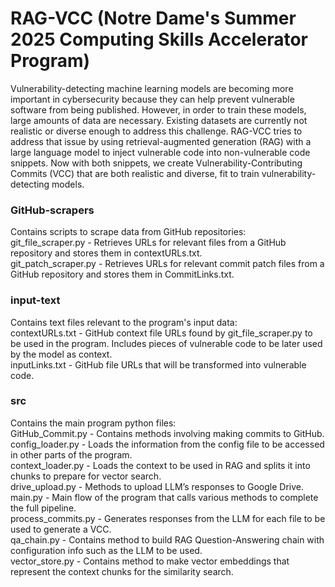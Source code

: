 # RAG-VCC (Notre Dame's Summer 2025 Computing Skills Accelerator Program)

Vulnerability-detecting machine learning models are becoming more important in cybersecurity because they can help prevent vulnerable software from being published. However, in order to train these models, large amounts of data are necessary. Existing datasets are currently not realistic or diverse enough to address this challenge. RAG-VCC tries to address that issue by using retrieval-augmented generation (RAG) with a large language model to inject vulnerable code into non-vulnerable code snippets. Now with both snippets, we create Vulnerability-Contributing Commits (VCC) that are both realistic and diverse, fit to train vulnerability-detecting models.  

### GitHub-scrapers
Contains scripts to scrape data from GitHub repositories:  
git_file_scraper.py - Retrieves URLs for relevant files from a GitHub repository and stores them in contextURLs.txt.  
git_patch_scraper.py - Retrieves URLs for relevant commit patch files from a GitHub repository and stores them in CommitLinks.txt.  
  
### input-text
Contains text files relevant to the program's input data:  
contextURLs.txt - GitHub context file URLs found by git_file_scraper.py to be used in the program. Includes pieces of vulnerable code to be later used by the model as context.  
inputLinks.txt - GitHub file URLs that will be transformed into vulnerable code.  

### src
Contains the main program python files:  
GitHub_Commit.py - Contains methods involving making commits to GitHub.  
config_loader.py - Loads the information from the config file to be accessed in other parts of the program.  
context_loader.py - Loads the context to be used in RAG and splits it into chunks to prepare for vector search.  
drive_upload.py - Methods to upload LLM’s responses to Google Drive.  
main.py - Main flow of the program that calls various methods to complete the full pipeline.  
process_commits.py - Generates responses from the LLM for each file to be used to generate a VCC.  
qa_chain.py - Contains method to build RAG Question-Answering chain with configuration info such as the LLM to be used.  
vector_store.py - Contains method to make vector embeddings that represent the context chunks for the similarity search.  
